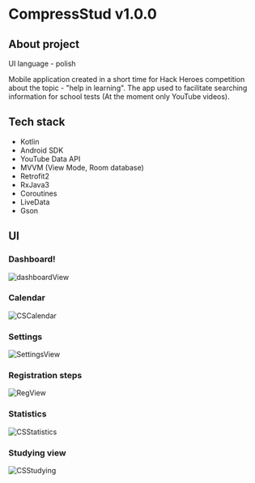 # CompressStud v1.0.0

## About project
UI language - polish

Mobile application created in a short time for Hack Heroes competition about 
the topic - "help in learning". The app used to facilitate searching information 
for school tests (At the moment only YouTube videos).

## Tech stack

- Kotlin
- Android SDK
- YouTube Data API
- MVVM (View Mode, Room database)
- Retrofit2
- RxJava3
- Coroutines
- LiveData
- Gson

## UI

### Dashboard!
![dashboardView](https://user-images.githubusercontent.com/54641754/170010043-98a45829-60f3-4811-90b5-2a6fd43d203d.jpg)
### Calendar
![CSCalendar](https://user-images.githubusercontent.com/54641754/170009075-54b09d36-c1bf-4b08-865f-07fc71e21d2f.jpg)
### Settings
![SettingsView](https://user-images.githubusercontent.com/54641754/170011123-b66d96d5-3d61-4cb4-a049-04c9eea87195.jpg)
### Registration steps
![RegView](https://user-images.githubusercontent.com/54641754/170011767-07524276-9a1e-4074-b87e-bdc885d8fbab.jpg)
### Statistics
![CSStatistics](https://user-images.githubusercontent.com/54641754/170008909-a13f14b6-ef8e-42a2-97db-d408a0db2582.jpg)
### Studying view
![CSStudying](https://user-images.githubusercontent.com/54641754/170009238-c6f85079-d1fb-4b30-af22-955c38df387d.jpg)

